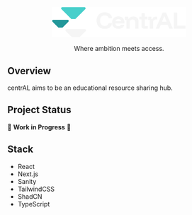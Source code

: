 <p align="center">
  <img src="public\images\logowhite.png" alt="CentraAL" width="60%"/>
</p>

<p align="center">
  Where ambition meets access.
</p>

## Overview
centrAL aims to be an educational resource sharing hub.

## Project Status
🚧 **Work in Progress** 🚧

## Stack

- React
- Next.js
- Sanity
- TailwindCSS
- ShadCN
- TypeScript